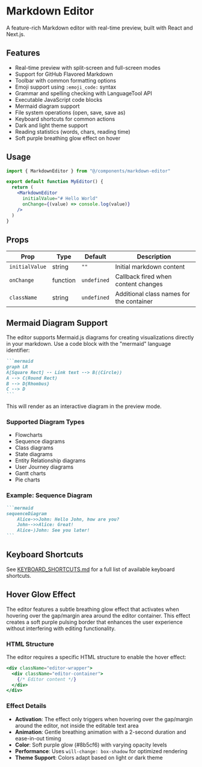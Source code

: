 # Markdown Editor

A feature-rich Markdown editor with real-time preview, built with React and Next.js.

## Features

- Real-time preview with split-screen and full-screen modes
- Support for GitHub Flavored Markdown
- Toolbar with common formatting options
- Emoji support using `:emoji_code:` syntax
- Grammar and spelling checking with LanguageTool API
- Executable JavaScript code blocks
- Mermaid diagram support
- File system operations (open, save, save as)
- Keyboard shortcuts for common actions
- Dark and light theme support
- Reading statistics (words, chars, reading time)
- Soft purple breathing glow effect on hover

## Usage

```jsx
import { MarkdownEditor } from "@/components/markdown-editor"

export default function MyEditor() {
  return (
    <MarkdownEditor
      initialValue="# Hello World"
      onChange={(value) => console.log(value)}
    />
  )
}
```

## Props

| Prop           | Type     | Default     | Description                              |
| -------------- | -------- | ----------- | ---------------------------------------- |
| `initialValue` | string   | `""`        | Initial markdown content                 |
| `onChange`     | function | `undefined` | Callback fired when content changes      |
| `className`    | string   | `undefined` | Additional class names for the container |

## Mermaid Diagram Support

The editor supports Mermaid.js diagrams for creating visualizations directly in your markdown. Use a code block with the "mermaid" language identifier:

````markdown
```mermaid
graph LR
A[Square Rect] -- Link text --> B((Circle))
A --> C(Round Rect)
B --> D{Rhombus}
C --> D
```
````

This will render as an interactive diagram in the preview mode.

### Supported Diagram Types

- Flowcharts
- Sequence diagrams
- Class diagrams
- State diagrams
- Entity Relationship diagrams
- User Journey diagrams
- Gantt charts
- Pie charts

### Example: Sequence Diagram

````markdown
```mermaid
sequenceDiagram
    Alice->>John: Hello John, how are you?
    John-->>Alice: Great!
    Alice-)John: See you later!
```
````

## Keyboard Shortcuts

See [KEYBOARD_SHORTCUTS.md](./KEYBOARD_SHORTCUTS.md) for a full list of available keyboard shortcuts.

## Hover Glow Effect

The editor features a subtle breathing glow effect that activates when hovering over the gap/margin area around the editor container. This effect creates a soft purple pulsing border that enhances the user experience without interfering with editing functionality.

### HTML Structure

The editor requires a specific HTML structure to enable the hover effect:

```jsx
<div className="editor-wrapper">
  <div className="editor-container">
    {/* Editor content */}
  </div>
</div>
```

### Effect Details

- **Activation**: The effect only triggers when hovering over the gap/margin around the editor, not inside the editable text area
- **Animation**: Gentle breathing animation with a 2-second duration and ease-in-out timing
- **Color**: Soft purple glow (#8b5cf6) with varying opacity levels
- **Performance**: Uses `will-change: box-shadow` for optimized rendering
- **Theme Support**: Colors adapt based on light or dark theme
